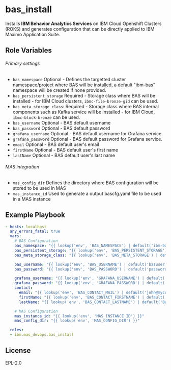 bas_install
===========

Installs **IBM Behavior Analytics Services** on IBM Cloud Openshift Clusters (ROKS) and generates configuration that can be directly applied to IBM Maximo Application Suite.

Role Variables
--------------

###### Primary settings
- `bas_namespace` Optional - Defines the targetted cluster namespace/project where BAS will be installed, a default "ibm-bas" namespace will be created if none provided.
- `bas_persistent_storage` Required - Storage class where BAS will be installed - for IBM Cloud clusters, `ibmc-file-bronze-gid` can be used.
- `bas_meta_storage_class`: Required - Storage class where BAS internal components such as Kafka service will be installed - for IBM Cloud, `ibmc-block-bronze` can be used.
- `bas_username` Optional - BAS default username
- `bas_password` Optional - BAS default password
- `grafana_username` Optional - BAS default username for Grafana service.
- `grafana_password` Optional - BAS default password for Grafana service.
- `email` Optional - BAS default user's email
- `firstName` Optional - BAS default user's first name
- `lastName` Optional - BAS default user's last name

###### MAS integration

- `mas_config_dir` Defines the directory where BAS configuration will be stored to be used in MAS
- `mas_instance_id` Used to generate a output bascfg.yaml file to be used in a MAS instance

Example Playbook
----------------

```yaml
- hosts: localhost
  any_errors_fatal: true
  vars:
    # BAS Configuration
    bas_namespace: "{{ lookup('env', 'BAS_NAMESPACE') | default('ibm-bas', true) }}"
    bas_persistent_storage: "{{ lookup('env', 'BAS_PERSISTENT_STORAGE') | default('', true) }}"
    bas_meta_storage_class: "{{ lookup('env', 'BAS_META_STORAGE') | default('', true) }}"

    bas_username: "{{ lookup('env', 'BAS_USERNAME') | default('basuser', true) }}"
    bas_password: "{{ lookup('env', 'BAS_PASSWORD') | default('password', true) }}"

    grafana_username: "{{ lookup('env', 'GRAFANA_USERNAME') | default('basuser', true) }}"
    grafana_password: "{{ lookup('env', 'GRAFANA_PASSWORD') | default('password', true) }}"
    contact:
      email: "{{ lookup('env', 'BAS_CONTACT_MAIL') | default('john@mycompany.com', true) }}"
      firstName: "{{ lookup('env', 'BAS_CONTACT_FIRSTNAME') | default('John', true) }}"
      lastName: "{{ lookup('env', 'BAS_CONTACT_LASTNAME') | default('Barnes', true) }}"

    # MAS Configuration
    mas_instance_id: "{{ lookup('env', 'MAS_INSTANCE_ID') }}"
    mas_config_dir: "{{ lookup('env', 'MAS_CONFIG_DIR') }}"

  roles:
  - ibm.mas_devops.bas_install
```

License
-------

EPL-2.0

